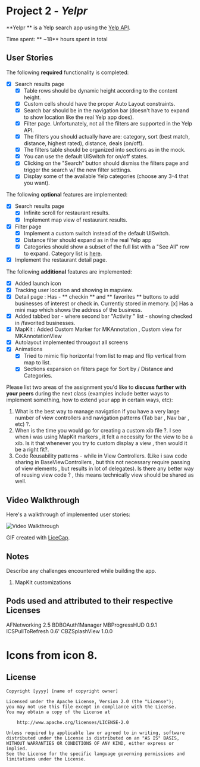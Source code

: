 # Project 2 - *Yelpr*

**Yelpr ** is a Yelp search app using the [Yelp API](http://www.yelp.com/developers/documentation/v2/search_api).

Time spent: ** ~18** hours spent in total

## User Stories

The following **required** functionality is completed:

- [x] Search results page
   - [x] Table rows should be dynamic height according to the content height.
   - [x] Custom cells should have the proper Auto Layout constraints.
   - [x] Search bar should be in the navigation bar (doesn't have to expand to show location like the real Yelp app does).
   - [x] Filter page. Unfortunately, not all the filters are supported in the Yelp API.
   - [x] The filters you should actually have are: category, sort (best match, distance, highest rated), distance, deals (on/off).
   - [x] The filters table should be organized into sections as in the mock.
   - [x] You can use the default UISwitch for on/off states.
   - [x] Clicking on the "Search" button should dismiss the filters page and trigger the search w/ the new filter settings.
   - [x] Display some of the available Yelp categories (choose any 3-4 that you want).

The following **optional** features are implemented:

- [x] Search results page
   - [x] Infinite scroll for restaurant results.
   - [x] Implement map view of restaurant results.
- [x] Filter page
   - [x] Implement a custom switch instead of the default UISwitch.
   - [x] Distance filter should expand as in the real Yelp app
   - [x] Categories should show a subset of the full list with a "See All" row to expand. Category list is [here](http://www.yelp.com/developers/documentation/category_list).
- [x] Implement the restaurant detail page.

The following **additional** features are implemented:
- [x] Added launch icon
- [x] Tracking user location and showing in mapview.
- [x] Detail page : Has - ** checkin **  and ** favorites **  buttons to add businesses of interest or check in. Currently stored in memory.
	  [x] Has a mini map which shows the address of the business.
- [x] Added tabbed bar - where second bar "Activity " list - showing checked in /favorited businesses.
- [x] MapKit : Added Custom Marker for MKAnnotation , Custom view for MKAnnotationView
- [x] Autolayout implemented througout all screens
- [x] Animations 
	- [x] Tried to mimic flip horizontal from list to map and flip vertical from map to list.
	- [x] Sections expansion on filters page for Sort by / Distance and Categories.

Please list two areas of the assignment you'd like to **discuss further with your peers** during the next class (examples include better ways to implement something, how to extend your app in certain ways, etc):

1. What is the best way to manage navigation if you have a very large number of view controllers and navigation patterns (Tab bar , Nav bar , etc) ?.
2. When is the time you would go for creating a custom xib file ?. I see when i was using MapKit markers , it felt a necessity for the view to be a xib. Is it that whenever you try to custom display a view , then would it be a right fit?. 
3. Code Reusability patterns - while in View Controllers. (Like i saw code sharing in BaseViewControllers , but this not necessary require passing of view elements , but results in lot of delegates). Is there any better way of reusing view code ? , this means technically view should be shared as well. 

## Video Walkthrough

Here's a walkthrough of implemented user stories:

<img src='http://i.imgur.com/link/to/your/gif/file.gif' title='Video Walkthrough' width='' alt='Video Walkthrough' />

GIF created with [LiceCap](http://www.cockos.com/licecap/).

## Notes

Describe any challenges encountered while building the app.
1. MapKit customizations 

## Pods used and attributed to their respective Licenses

  AFNetworking  2.5
  BDBOAuth1Manager
  MBProgressHUD 0.9.1
  ICSPullToRefresh 0.6'
  CBZSplashView 1.0.0

# Icons from icon 8.

## License

    Copyright [yyyy] [name of copyright owner]

    Licensed under the Apache License, Version 2.0 (the "License");
    you may not use this file except in compliance with the License.
    You may obtain a copy of the License at

        http://www.apache.org/licenses/LICENSE-2.0

    Unless required by applicable law or agreed to in writing, software
    distributed under the License is distributed on an "AS IS" BASIS,
    WITHOUT WARRANTIES OR CONDITIONS OF ANY KIND, either express or implied.
    See the License for the specific language governing permissions and
    limitations under the License.